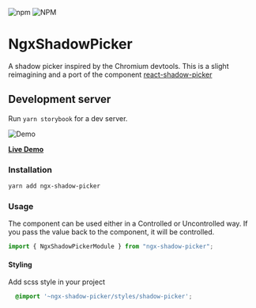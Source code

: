 ![npm](https://img.shields.io/npm/v/ngx-shadow-picker) ![NPM](https://img.shields.io/npm/l/ngx-shadow-picker)

# NgxShadowPicker

A shadow picker inspired by the Chromium devtools.  This is a slight reimagining and a port of the component [react-shadow-picker](https://www.npmjs.com/package/react-shadow-picker)

## Development server

Run `yarn storybook` for a dev server. 

![Demo](./assets/demo.png)

[**Live Demo**](https://react-shadow-picker.now.sh)

### Installation

```sh
yarn add ngx-shadow-picker
```

### Usage

The component can be used either in a Controlled or Uncontrolled way.
If you pass the value back to the component, it will be controlled.

```typescript
import { NgxShadowPickerModule } from "ngx-shadow-picker";

```

#### Styling

Add scss style in your project

```scss
  @import '~ngx-shadow-picker/styles/shadow-picker';
```

